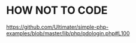 # HOW NOT TO CODE
https://github.com/Ultimater/simple-php-examples/blob/master/lib/php/pdologin.php#L100
